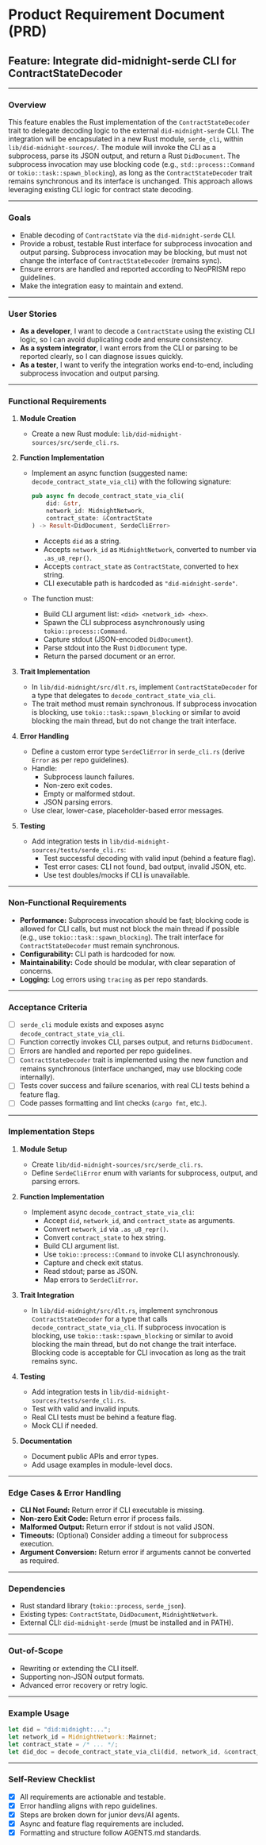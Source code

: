 # Product Requirement Document (PRD)
## Feature: Integrate did-midnight-serde CLI for ContractStateDecoder

---

### Overview

This feature enables the Rust implementation of the `ContractStateDecoder` trait to delegate decoding logic to the external `did-midnight-serde` CLI.
The integration will be encapsulated in a new Rust module, `serde_cli`, within `lib/did-midnight-sources/`.
The module will invoke the CLI as a subprocess, parse its JSON output, and return a Rust `DidDocument`. The subprocess invocation may use blocking code (e.g., `std::process::Command` or `tokio::task::spawn_blocking`), as long as the `ContractStateDecoder` trait remains synchronous and its interface is unchanged.
This approach allows leveraging existing CLI logic for contract state decoding.

---

### Goals

- Enable decoding of `ContractState` via the `did-midnight-serde` CLI.
- Provide a robust, testable Rust interface for subprocess invocation and output parsing. Subprocess invocation may be blocking, but must not change the interface of `ContractStateDecoder` (remains sync).
- Ensure errors are handled and reported according to NeoPRISM repo guidelines.
- Make the integration easy to maintain and extend.

---

### User Stories

- **As a developer**, I want to decode a `ContractState` using the existing CLI logic, so I can avoid duplicating code and ensure consistency.
- **As a system integrator**, I want errors from the CLI or parsing to be reported clearly, so I can diagnose issues quickly.
- **As a tester**, I want to verify the integration works end-to-end, including subprocess invocation and output parsing.

---

### Functional Requirements

1. **Module Creation**
   - Create a new Rust module: `lib/did-midnight-sources/src/serde_cli.rs`.

2. **Function Implementation**
   - Implement an async function (suggested name: `decode_contract_state_via_cli`) with the following signature:
     ```rust
     pub async fn decode_contract_state_via_cli(
         did: &str,
         network_id: MidnightNetwork,
         contract_state: &ContractState
     ) -> Result<DidDocument, SerdeCliError>
     ```
     - Accepts `did` as a string.
     - Accepts `network_id` as `MidnightNetwork`, converted to number via `.as_u8_repr()`.
     - Accepts `contract_state` as `ContractState`, converted to hex string.
     - CLI executable path is hardcoded as `"did-midnight-serde"`.

   - The function must:
     - Build CLI argument list: `<did> <network_id> <hex>`.
     - Spawn the CLI subprocess asynchronously using `tokio::process::Command`.
     - Capture stdout (JSON-encoded `DidDocument`).
     - Parse stdout into the Rust `DidDocument` type.
     - Return the parsed document or an error.

3. **Trait Implementation**
    - In `lib/did-midnight/src/dlt.rs`, implement `ContractStateDecoder` for a type that delegates to `decode_contract_state_via_cli`.
    - The trait method must remain synchronous. If subprocess invocation is blocking, use `tokio::task::spawn_blocking` or similar to avoid blocking the main thread, but do not change the trait interface.

4. **Error Handling**
   - Define a custom error type `SerdeCliError` in `serde_cli.rs` (derive `Error` as per repo guidelines).
   - Handle:
     - Subprocess launch failures.
     - Non-zero exit codes.
     - Empty or malformed stdout.
     - JSON parsing errors.
   - Use clear, lower-case, placeholder-based error messages.

5. **Testing**
   - Add integration tests in `lib/did-midnight-sources/tests/serde_cli.rs`:
     - Test successful decoding with valid input (behind a feature flag).
     - Test error cases: CLI not found, bad output, invalid JSON, etc.
     - Use test doubles/mocks if CLI is unavailable.

---

### Non-Functional Requirements

- **Performance:** Subprocess invocation should be fast; blocking code is allowed for CLI calls, but must not block the main thread if possible (e.g., use `tokio::task::spawn_blocking`). The trait interface for `ContractStateDecoder` must remain synchronous.
- **Configurability:** CLI path is hardcoded for now.
- **Maintainability:** Code should be modular, with clear separation of concerns.
- **Logging:** Log errors using `tracing` as per repo standards.

---

### Acceptance Criteria

- [ ] `serde_cli` module exists and exposes async `decode_contract_state_via_cli`.
- [ ] Function correctly invokes CLI, parses output, and returns `DidDocument`.
- [ ] Errors are handled and reported per repo guidelines.
- [ ] `ContractStateDecoder` trait is implemented using the new function and remains synchronous (interface unchanged, may use blocking code internally).
- [ ] Tests cover success and failure scenarios, with real CLI tests behind a feature flag.
- [ ] Code passes formatting and lint checks (`cargo fmt`, etc.).

---

### Implementation Steps

1. **Module Setup**
   - Create `lib/did-midnight-sources/src/serde_cli.rs`.
   - Define `SerdeCliError` enum with variants for subprocess, output, and parsing errors.

2. **Function Implementation**
   - Implement async `decode_contract_state_via_cli`:
     - Accept `did`, `network_id`, and `contract_state` as arguments.
     - Convert `network_id` via `.as_u8_repr()`.
     - Convert `contract_state` to hex string.
     - Build CLI argument list.
     - Use `tokio::process::Command` to invoke CLI asynchronously.
     - Capture and check exit status.
     - Read stdout; parse as JSON.
     - Map errors to `SerdeCliError`.

3. **Trait Integration**
    - In `lib/did-midnight/src/dlt.rs`, implement synchronous `ContractStateDecoder` for a type that calls `decode_contract_state_via_cli`. If subprocess invocation is blocking, use `tokio::task::spawn_blocking` or similar to avoid blocking the main thread, but do not change the trait interface. Blocking code is acceptable for CLI invocation as long as the trait remains sync.

4. **Testing**
   - Add integration tests in `lib/did-midnight-sources/tests/serde_cli.rs`.
   - Test with valid and invalid inputs.
   - Real CLI tests must be behind a feature flag.
   - Mock CLI if needed.

5. **Documentation**
   - Document public APIs and error types.
   - Add usage examples in module-level docs.

---

### Edge Cases & Error Handling

- **CLI Not Found:** Return error if CLI executable is missing.
- **Non-zero Exit Code:** Return error if process fails.
- **Malformed Output:** Return error if stdout is not valid JSON.
- **Timeouts:** (Optional) Consider adding a timeout for subprocess execution.
- **Argument Conversion:** Return error if arguments cannot be converted as required.

---

### Dependencies

- Rust standard library (`tokio::process`, `serde_json`).
- Existing types: `ContractState`, `DidDocument`, `MidnightNetwork`.
- External CLI: `did-midnight-serde` (must be installed and in PATH).

---

### Out-of-Scope

- Rewriting or extending the CLI itself.
- Supporting non-JSON output formats.
- Advanced error recovery or retry logic.

---

### Example Usage

```rust
let did = "did:midnight:...";
let network_id = MidnightNetwork::Mainnet;
let contract_state = /* ... */;
let did_doc = decode_contract_state_via_cli(did, network_id, &contract_state).await?; // under the hood may offload blocking code to tokio blocking tasks
```

---

### Self-Review Checklist

- [x] All requirements are actionable and testable.
- [x] Error handling aligns with repo guidelines.
- [x] Steps are broken down for junior devs/AI agents.
- [x] Async and feature flag requirements are included.
- [x] Formatting and structure follow AGENTS.md standards.
